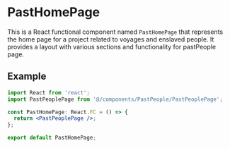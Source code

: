 # PastHomePage

This is a React functional component named `PastHomePage` that represents the home page for a project related to voyages and enslaved people. It provides a layout with various sections and functionality for pastPeople page.

## Example
```jsx
import React from 'react';
import PastPeoplePage from '@/components/PastPeople/PastPeoplePage';

const PastHomePage: React.FC = () => {
  return <PastPeoplePage />;
};

export default PastHomePage;

```